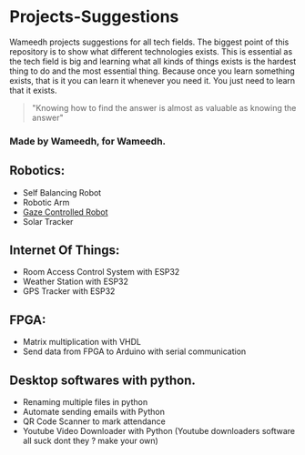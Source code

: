# Projects-Suggestions
Wameedh projects suggestions for all tech fields.
The biggest point of this repository is to show what different technologies exists. This is essential as the tech field is big and learning what all kinds of things exists is the hardest thing to do and the most essential thing. Because once you learn something exists, that is it you can learn it whenever you need it. You just need to learn that it exists.
> "Knowing how to find the answer is almost as valuable as knowing the answer"

### Made by Wameedh, for Wameedh.


## Robotics:
- Self Balancing Robot
- Robotic Arm
- [Gaze Controlled Robot](https://github.com/cyliakh/Gaze-controlled-robot/blob/main/README.md)
- Solar Tracker

## Internet Of Things:
- Room Access Control System with ESP32
- Weather Station with ESP32
- GPS Tracker with ESP32

## FPGA:
- Matrix multiplication with VHDL
- Send data from FPGA to Arduino with serial communication

## Desktop softwares with python.
- Renaming multiple files in python
- Automate sending emails with Python
- QR Code Scanner to mark attendance
- Youtube Video Downloader with Python (Youtube downloaders software all suck dont they ? make your own)

